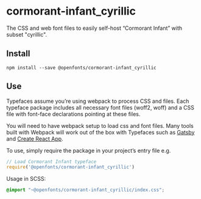 
# cormorant-infant_cyrillic

The CSS and web font files to easily self-host “Cormorant Infant” with subset "cyrillic".

## Install

`npm install --save @openfonts/cormorant-infant_cyrillic`

## Use

Typefaces assume you’re using webpack to process CSS and files. Each typeface
package includes all necessary font files (woff2, woff) and a CSS file with
font-face declarations pointing at these files.

You will need to have webpack setup to load css and font files. Many tools built
with Webpack will work out of the box with Typefaces such as [Gatsby](https://github.com/gatsbyjs/gatsby)
and [Create React App](https://github.com/facebookincubator/create-react-app).

To use, simply require the package in your project’s entry file e.g.

```javascript
// Load Cormorant Infant typeface
require('@openfonts/cormorant-infant_cyrillic')
```

Usage in SCSS:
```scss
@import "~@openfonts/cormorant-infant_cyrillic/index.css";
```

